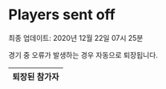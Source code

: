 # Players sent off
최종 업데이트: 2020년 12월 22일 07시 25분


경기 중 오류가 발생하는 경우 자동으로 퇴장됩니다.


| 퇴장된 참가자 |
|:---:|